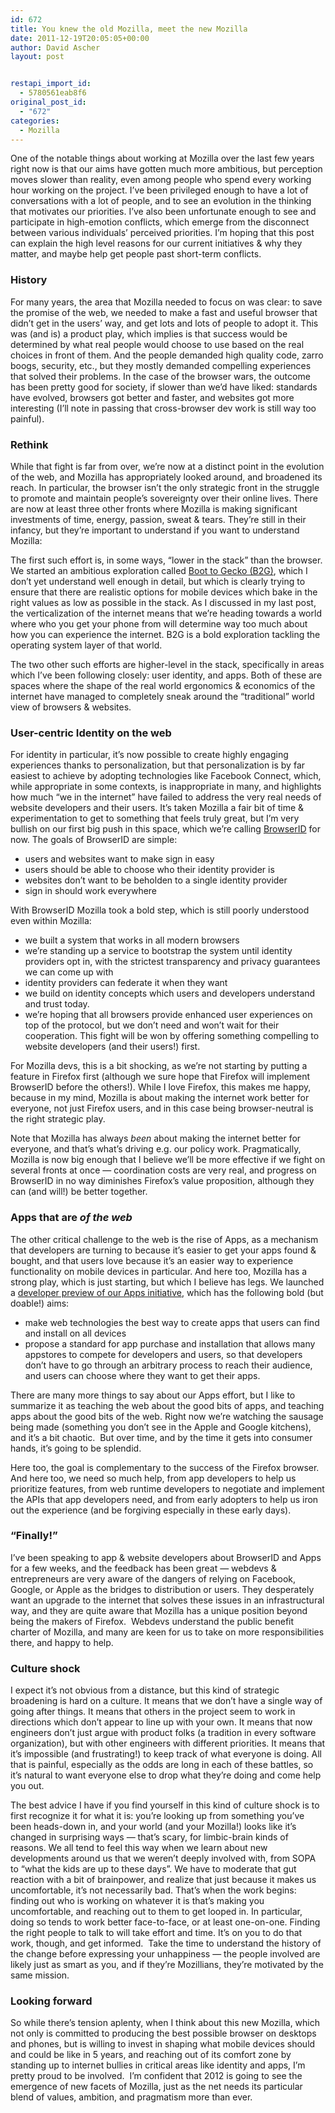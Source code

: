 ```yaml
---
id: 672
title: You knew the old Mozilla, meet the new Mozilla
date: 2011-12-19T20:05:05+00:00
author: David Ascher
layout: post


restapi_import_id:
  - 5780561eab8f6
original_post_id:
  - "672"
categories:
  - Mozilla
---
```

One of the notable things about working at Mozilla over the last few years right now is that our aims have gotten much more ambitious, but perception moves slower than reality, even among people who spend every working hour working on the project. I&#8217;ve been privileged enough to have a lot of conversations with a lot of people, and to see an evolution in the thinking that motivates our priorities. I&#8217;ve also been unfortunate enough to see and participate in high-emotion conflicts, which emerge from the disconnect between various individuals&#8217; perceived priorities. I&#8217;m hoping that this post can explain the high level reasons for our current initiatives & why they matter, and maybe help get people past short-term conflicts.

### History

For many years, the area that Mozilla needed to focus on was clear: to save the promise of the web, we needed to make a fast and useful browser that didn&#8217;t get in the users&#8217; way, and get lots and lots of people to adopt it. This was (and is) a product play, which implies is that success would be determined by what real people would choose to use based on the real choices in front of them. And the people demanded high quality code, zarro boogs, security, etc., but they mostly demanded compelling experiences that solved their problems. In the case of the browser wars, the outcome has been pretty good for society, if slower than we&#8217;d have liked: standards have evolved, browsers got better and faster, and websites got more interesting (I&#8217;ll note in passing that cross-browser dev work is still way too painful).

### Rethink

While that fight is far from over, we&#8217;re now at a distinct point in the evolution of the web, and Mozilla has appropriately looked around, and broadened its reach. In particular, the browser isn&#8217;t the only strategic front in the struggle to promote and maintain people&#8217;s sovereignty over their online lives. There are now at least three other fronts where Mozilla is making significant investments of time, energy, passion, sweat & tears. They&#8217;re still in their infancy, but they&#8217;re important to understand if you want to understand Mozilla:

The first such effort is, in some ways, &#8220;lower in the stack&#8221; than the browser. We started an ambitious exploration called [Boot to Gecko (B2G)](https://wiki.mozilla.org/B2G), which I don&#8217;t yet understand well enough in detail, but which is clearly trying to ensure that there are realistic options for mobile devices which bake in the right values as low as possible in the stack. As I discussed in my last post, the verticalization of the internet means that we&#8217;re heading towards a world where who you get your phone from will determine way too much about how you can experience the internet. B2G is a bold exploration tackling the operating system layer of that world.

The two other such efforts are higher-level in the stack, specifically in areas which I&#8217;ve been following closely: user identity, and apps. Both of these are spaces where the shape of the real world ergonomics & economics of the internet have managed to completely sneak around the &#8220;traditional&#8221; world view of browsers & websites.

### User-centric Identity on the web

For identity in particular, it&#8217;s now possible to create highly engaging experiences thanks to personalization, but that personalization is by far easiest to achieve by adopting technologies like Facebook Connect, which, while appropriate in some contexts, is inappropriate in many, and highlights how much &#8220;we in the internet&#8221; have failed to address the very real needs of website developers and their users. It&#8217;s taken Mozilla a fair bit of time & experimentation to get to something that feels truly great, but I&#8217;m very bullish on our first big push in this space, which we&#8217;re calling [BrowserID](https://browserid.org/about) for now. The goals of BrowserID are simple:

  * users and websites want to make sign in easy
  * users should be able to choose who their identity provider is
  * websites don&#8217;t want to be beholden to a single identity provider
  * sign in should work everywhere

With BrowserID Mozilla took a bold step, which is still poorly understood even within Mozilla:

  * we built a system that works in all modern browsers
  * we&#8217;re standing up a service to bootstrap the system until identity providers opt in, with the strictest transparency and privacy guarantees we can come up with
  * identity providers can federate it when they want
  * we build on identity concepts which users and developers understand and trust today.
  * we&#8217;re hoping that all browsers provide enhanced user experiences on top of the protocol, but we don&#8217;t need and won&#8217;t wait for their cooperation. This fight will be won by offering something compelling to website developers (and their users!) first.

For Mozilla devs, this is a bit shocking, as we&#8217;re not starting by putting a feature in Firefox first (although we sure hope that Firefox will implement BrowserID before the others!). While I love Firefox, this makes me happy, because in my mind, Mozilla is about making the internet work better for everyone, not just Firefox users, and in this case being browser-neutral is the right strategic play.

Note that Mozilla has always _been_ about making the internet better for everyone, and that&#8217;s what&#8217;s driving e.g. our policy work. Pragmatically, Mozilla is now big enough that I believe we&#8217;ll be more effective if we fight on several fronts at once &#8212; coordination costs are very real, and progress on BrowserID in no way diminishes Firefox&#8217;s value proposition, although they can (and will!) be better together.

### Apps that are _of the web_

The other critical challenge to the web is the rise of Apps, as a mechanism that developers are turning to because it&#8217;s easier to get your apps found & bought, and that users love because it&#8217;s an easier way to experience functionality on mobile devices in particular. And here too, Mozilla has a strong play, which is just starting, but which I believe has legs. We launched a [developer preview of our Apps initiative](https://apps-preview.mozilla.org/), which has the following bold (but doable!) aims:

  * make web technologies the best way to create apps that users can find and install on all devices
  * propose a standard for app purchase and installation that allows many appstores to compete for developers and users, so that developers don&#8217;t have to go through an arbitrary process to reach their audience, and users can choose where they want to get their apps.

There are many more things to say about our Apps effort, but I like to summarize it as teaching the web about the good bits of apps, and teaching apps about the good bits of the web. Right now we&#8217;re watching the sausage being made (something you don&#8217;t see in the Apple and Google kitchens), and it&#8217;s a bit chaotic.  But over time, and by the time it gets into consumer hands, it&#8217;s going to be splendid.

Here too, the goal is complementary to the success of the Firefox browser. And here too, we need so much help, from app developers to help us prioritize features, from web runtime developers to negotiate and implement the APIs that app developers need, and from early adopters to help us iron out the experience (and be forgiving especially in these early days).

### &#8220;Finally!&#8221;

I&#8217;ve been speaking to app & website developers about BrowserID and Apps for a few weeks, and the feedback has been great &#8212; webdevs & entrepreneurs are very aware of the dangers of relying on Facebook, Google, or Apple as the bridges to distribution or users. They desperately want an upgrade to the internet that solves these issues in an infrastructural way, and they are quite aware that Mozilla has a unique position beyond being the makers of Firefox.  Webdevs understand the public benefit charter of Mozilla, and many are keen for us to take on more responsibilities there, and happy to help.

### Culture shock

I expect it&#8217;s not obvious from a distance, but this kind of strategic broadening is hard on a culture. It means that we don&#8217;t have a single way of going after things. It means that others in the project seem to work in directions which don&#8217;t appear to line up with your own. It means that now engineers don&#8217;t just argue with product folks (a tradition in every software organization), but with other engineers with different priorities. It means that it&#8217;s impossible (and frustrating!) to keep track of what everyone is doing. All that is painful, especially as the odds are long in each of these battles, so it&#8217;s natural to want everyone else to drop what they&#8217;re doing and come help you out.

The best advice I have if you find yourself in this kind of culture shock is to first recognize it for what it is: you&#8217;re looking up from something you&#8217;ve been heads-down in, and your world (and your Mozilla!) looks like it&#8217;s changed in surprising ways &#8212; that&#8217;s scary, for limbic-brain kinds of reasons. We all tend to feel this way when we learn about new developments around us that we weren&#8217;t deeply involved with, from SOPA to &#8220;what the kids are up to these days&#8221;. We have to moderate that gut reaction with a bit of brainpower, and realize that just because it makes us uncomfortable, it&#8217;s not necessarily bad. That&#8217;s when the work begins: finding out who is working on whatever it is that&#8217;s making you uncomfortable, and reaching out to them to get looped in. In particular, doing so tends to work better face-to-face, or at least one-on-one. Finding the right people to talk to will take effort and time. It&#8217;s on you to do that work, though, and get informed.  Take the time to understand the history of the change before expressing your unhappiness &#8212; the people involved are likely just as smart as you, and if they&#8217;re Mozillians, they&#8217;re motivated by the same mission.

### Looking forward

So while there&#8217;s tension aplenty, when I think about this new Mozilla, which not only is committed to producing the best possible browser on desktops and phones, but is willing to invest in shaping what mobile devices should and could be like in 5 years, and reaching out of its comfort zone by standing up to internet bullies in critical areas like identity and apps, I&#8217;m pretty proud to be involved.  I&#8217;m confident that 2012 is going to see the emergence of new facets of Mozilla, just as the net needs its particular blend of values, ambition, and pragmatism more than ever.